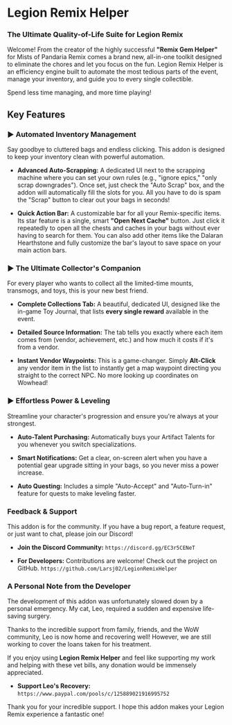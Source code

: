 # Legion Remix Helper

### The Ultimate Quality-of-Life Suite for Legion Remix

Welcome! From the creator of the highly successful **"Remix Gem Helper"** for Mists of Pandaria Remix comes a brand new, all-in-one toolkit designed to eliminate the chores and let you focus on the fun. Legion Remix Helper is an efficiency engine built to automate the most tedious parts of the event, manage your inventory, and guide you to every single collectible.

Spend less time managing, and more time playing!

## Key Features

### ► Automated Inventory Management

Say goodbye to cluttered bags and endless clicking. This addon is designed to keep your inventory clean with powerful automation.

* **Advanced Auto-Scrapping:** A dedicated UI next to the scrapping machine where you can set your own rules (e.g., "ignore epics," "only scrap downgrades"). Once set, just check the "Auto Scrap" box, and the addon will automatically fill the slots for you. All you have to do is spam the "Scrap" button to clear out your bags in seconds!

* **Quick Action Bar:** A customizable bar for all your Remix-specific items. Its star feature is a single, smart **"Open Next Cache"** button. Just click it repeatedly to open all the chests and caches in your bags without ever having to search for them. You can also add other items like the Dalaran Hearthstone and fully customize the bar's layout to save space on your main action bars.

### ► The Ultimate Collector's Companion

For every player who wants to collect all the limited-time mounts, transmogs, and toys, this is your new best friend.

* **Complete Collections Tab:** A beautiful, dedicated UI, designed like the in-game Toy Journal, that lists **every single reward** available in the event.

* **Detailed Source Information:** The tab tells you exactly where each item comes from (vendor, achievement, etc.) and how much it costs if it's from a vendor.

* **Instant Vendor Waypoints:** This is a game-changer. Simply **Alt-Click** any vendor item in the list to instantly get a map waypoint directing you straight to the correct NPC. No more looking up coordinates on Wowhead!

### ► Effortless Power & Leveling

Streamline your character's progression and ensure you're always at your strongest.

* **Auto-Talent Purchasing:** Automatically buys your Artifact Talents for you whenever you switch specializations.

* **Smart Notifications:** Get a clear, on-screen alert when you have a potential gear upgrade sitting in your bags, so you never miss a power increase.

* **Auto Questing:** Includes a simple "Auto-Accept" and "Auto-Turn-in" feature for quests to make leveling faster.

### Feedback & Support

This addon is for the community. If you have a bug report, a feature request, or just want to chat, please join our Discord!

* **Join the Discord Community:** `https://discord.gg/EC3r5CENeT`

* **For Developers:** Contributions are welcome! Check out the project on GitHub. `https://github.com/Larsj02/LegionRemixHelper`

### A Personal Note from the Developer

The development of this addon was unfortunately slowed down by a personal emergency. My cat, Leo, required a sudden and expensive life-saving surgery.

Thanks to the incredible support from family, friends, and the WoW community, Leo is now home and recovering well! However, we are still working to cover the loans taken for his treatment.

If you enjoy using **Legion Remix Helper** and feel like supporting my work and helping with these vet bills, any donation would be immensely appreciated.

* **Support Leo's Recovery:** `https://www.paypal.com/pools/c/125889021916995752`

Thank you for your incredible support. I hope this addon makes your Legion Remix experience a fantastic one!
